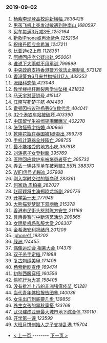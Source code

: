 ### 2019-09-02 
1. [ 杨紫李现登高校迎新横幅 ](https://s.weibo.com/weibo?q=%23%E6%9D%A8%E7%B4%AB%E6%9D%8E%E7%8E%B0%E7%99%BB%E9%AB%98%E6%A0%A1%E8%BF%8E%E6%96%B0%E6%A8%AA%E5%B9%85%23&Refer=top) *2836428*
1. [ 男孩飞机上突发过敏遇到钟南山 ](https://s.weibo.com/weibo?q=%23%E7%94%B7%E5%AD%A9%E9%A3%9E%E6%9C%BA%E4%B8%8A%E7%AA%81%E5%8F%91%E8%BF%87%E6%95%8F%E9%81%87%E5%88%B0%E9%92%9F%E5%8D%97%E5%B1%B1%23&Refer=top) *1680597*
1. [ 买车每满3万减3千 ](https://s.weibo.com/weibo?q=%23%E4%B9%B0%E8%BD%A6%E6%AF%8F%E6%BB%A13%E4%B8%87%E5%87%8F3%E5%8D%83%23&topic_ad=1&Refer=top) *1252164*
1. [ 新款iPhone或再添紫色 ](https://s.weibo.com/weibo?q=%23%E6%96%B0%E6%AC%BEiPhone%E6%88%96%E5%86%8D%E6%B7%BB%E7%B4%AB%E8%89%B2%23&Refer=top) *1252164*
1. [ 祝绪丹回应金希澈 ](https://s.weibo.com/weibo?q=%23%E7%A5%9D%E7%BB%AA%E4%B8%B9%E5%9B%9E%E5%BA%94%E9%87%91%E5%B8%8C%E6%BE%88%23&Refer=top) *1247211*
1. [ 比亚迪e2上市 ](https://s.weibo.com/weibo?q=%23%E6%AF%94%E4%BA%9A%E8%BF%AAe2%E4%B8%8A%E5%B8%82%23&topic_ad=1&Refer=top) *1128351*
1. [ 阿娇回应老公疑出轨 ](https://s.weibo.com/weibo?q=%23%E9%98%BF%E5%A8%87%E5%9B%9E%E5%BA%94%E8%80%81%E5%85%AC%E7%96%91%E5%87%BA%E8%BD%A8%23&Refer=top) *950061*
1. [ 谁说下大雨就不用军训 ](https://s.weibo.com/weibo?q=%23%E8%B0%81%E8%AF%B4%E4%B8%8B%E5%A4%A7%E9%9B%A8%E5%B0%B1%E4%B8%8D%E7%94%A8%E5%86%9B%E8%AE%AD%23&Refer=top) *799899*
1. [ 中央政府支持香港警方依法止暴制乱 ](https://s.weibo.com/weibo?q=%23%E4%B8%AD%E5%A4%AE%E6%94%BF%E5%BA%9C%E6%94%AF%E6%8C%81%E9%A6%99%E6%B8%AF%E8%AD%A6%E6%96%B9%E4%BE%9D%E6%B3%95%E6%AD%A2%E6%9A%B4%E5%88%B6%E4%B9%B1%23&Refer=top) *573128*
1. [ 香港警方6月来共拘捕1117人 ](https://s.weibo.com/weibo?q=%23%E9%A6%99%E6%B8%AF%E8%AD%A6%E6%96%B96%E6%9C%88%E6%9D%A5%E5%85%B1%E6%8B%98%E6%8D%951117%E4%BA%BA%23&Refer=top) *433352*
1. [ 张继科恋情 ](https://s.weibo.com/weibo?q=%23%E5%BC%A0%E7%BB%A7%E7%A7%91%E6%81%8B%E6%83%85%23&Refer=top) *423043*
1. [ 教学楼栏杆断裂两学生坠楼 ](https://s.weibo.com/weibo?q=%23%E6%95%99%E5%AD%A6%E6%A5%BC%E6%A0%8F%E6%9D%86%E6%96%AD%E8%A3%82%E4%B8%A4%E5%AD%A6%E7%94%9F%E5%9D%A0%E6%A5%BC%23&Refer=top) *421832*
1. [ 马天宇怼营销号 ](https://s.weibo.com/weibo?q=%23%E9%A9%AC%E5%A4%A9%E5%AE%87%E6%80%BC%E8%90%A5%E9%94%80%E5%8F%B7%23&Refer=top) *415147*
1. [ 江南写死楚子航 ](https://s.weibo.com/weibo?q=%23%E6%B1%9F%E5%8D%97%E5%86%99%E6%AD%BB%E6%A5%9A%E5%AD%90%E8%88%AA%23&Refer=top) *404493*
1. [ 霍顿因抗议孙杨丢6位数代言 ](https://s.weibo.com/weibo?q=%23%E9%9C%8D%E9%A1%BF%E5%9B%A0%E6%8A%97%E8%AE%AE%E5%AD%99%E6%9D%A8%E4%B8%A26%E4%BD%8D%E6%95%B0%E4%BB%A3%E8%A8%80%23&Refer=top) *404041*
1. [ 32个港铁车站被破坏 ](https://s.weibo.com/weibo?q=%2332%E4%B8%AA%E6%B8%AF%E9%93%81%E8%BD%A6%E7%AB%99%E8%A2%AB%E7%A0%B4%E5%9D%8F%23&Refer=top) *403390*
1. [ 中国留学生被绑架画面曝光 ](https://s.weibo.com/weibo?q=%23%E4%B8%AD%E5%9B%BD%E7%95%99%E5%AD%A6%E7%94%9F%E8%A2%AB%E7%BB%91%E6%9E%B6%E7%94%BB%E9%9D%A2%E6%9B%9D%E5%85%89%23&Refer=top) *402270*
1. [ 张致恒签字结婚 ](https://s.weibo.com/weibo?q=%23%E5%BC%A0%E8%87%B4%E6%81%92%E7%AD%BE%E5%AD%97%E7%BB%93%E5%A9%9A%23&Refer=top) *400966*
1. [ 乾隆花瓶在英国被1磅卖出 ](https://s.weibo.com/weibo?q=%E4%B9%BE%E9%9A%86%E8%8A%B1%E7%93%B6%E5%9C%A8%E8%8B%B1%E5%9B%BD%E8%A2%AB1%E7%A3%85%E5%8D%96%E5%87%BA&Refer=top) *399276*
1. [ 手机计算器全线阵亡 ](https://s.weibo.com/weibo?q=%23%E6%89%8B%E6%9C%BA%E8%AE%A1%E7%AE%97%E5%99%A8%E5%85%A8%E7%BA%BF%E9%98%B5%E4%BA%A1%23&Refer=top) *398755*
1. [ 最不能接受的地方小吃 ](https://s.weibo.com/weibo?q=%23%E6%9C%80%E4%B8%8D%E8%83%BD%E6%8E%A5%E5%8F%97%E7%9A%84%E5%9C%B0%E6%96%B9%E5%B0%8F%E5%90%83%23&Refer=top) *397918*
1. [ 刘涛携子女登封面 ](https://s.weibo.com/weibo?q=%23%E5%88%98%E6%B6%9B%E6%90%BA%E5%AD%90%E5%A5%B3%E7%99%BB%E5%B0%81%E9%9D%A2%23&Refer=top) *395769*
1. [ 医院回应救护车被堵患者死亡 ](https://s.weibo.com/weibo?q=%E5%8C%BB%E9%99%A2%E5%9B%9E%E5%BA%94%E6%95%91%E6%8A%A4%E8%BD%A6%E8%A2%AB%E5%A0%B5%E6%82%A3%E8%80%85%E6%AD%BB%E4%BA%A1&Refer=top) *395732*
1. [ 弄丢一辆共享单车被索赔2.55万 ](https://s.weibo.com/weibo?q=%E5%BC%84%E4%B8%A2%E4%B8%80%E8%BE%86%E5%85%B1%E4%BA%AB%E5%8D%95%E8%BD%A6%E8%A2%AB%E7%B4%A2%E8%B5%942.55%E4%B8%87&Refer=top) *388370*
1. [ WIFI信号式蹦迪 ](https://s.weibo.com/weibo?q=%23WIFI%E4%BF%A1%E5%8F%B7%E5%BC%8F%E8%B9%A6%E8%BF%AA%23&Refer=top) *307908*
1. [ 刚入学时交过的智商税 ](https://s.weibo.com/weibo?q=%23%E5%88%9A%E5%85%A5%E5%AD%A6%E6%97%B6%E4%BA%A4%E8%BF%87%E7%9A%84%E6%99%BA%E5%95%86%E7%A8%8E%23&Refer=top) *283361*
1. [ 何家劲 周柏豪 ](https://s.weibo.com/weibo?q=%E4%BD%95%E5%AE%B6%E5%8A%B2%20%E5%91%A8%E6%9F%8F%E8%B1%AA&Refer=top) *282027*
1. [ 赵丽颖将主演郑晓龙新剧 ](https://s.weibo.com/weibo?q=%23%E8%B5%B5%E4%B8%BD%E9%A2%96%E5%B0%86%E4%B8%BB%E6%BC%94%E9%83%91%E6%99%93%E9%BE%99%E6%96%B0%E5%89%A7%23&Refer=top) *280776*
1. [ 开学第一天 ](https://s.weibo.com/weibo?q=%E5%BC%80%E5%AD%A6%E7%AC%AC%E4%B8%80%E5%A4%A9&Refer=top) *277949*
1. [ 大熊猫梦梦诞下双胞胎 ](https://s.weibo.com/weibo?q=%E5%A4%A7%E7%86%8A%E7%8C%AB%E6%A2%A6%E6%A2%A6%E8%AF%9E%E4%B8%8B%E5%8F%8C%E8%83%9E%E8%83%8E&Refer=top) *215378*
1. [ 香港市民街头怒怼陈方安生 ](https://s.weibo.com/weibo?q=%23%E9%A6%99%E6%B8%AF%E5%B8%82%E6%B0%91%E8%A1%97%E5%A4%B4%E6%80%92%E6%80%BC%E9%99%88%E6%96%B9%E5%AE%89%E7%94%9F%23&Refer=top) *211166*
1. [ 具惠善暂时中断演艺活动 ](https://s.weibo.com/weibo?q=%23%E5%85%B7%E6%83%A0%E5%96%84%E6%9A%82%E6%97%B6%E4%B8%AD%E6%96%AD%E6%BC%94%E8%89%BA%E6%B4%BB%E5%8A%A8%23&Refer=top) *209565*
1. [ 女明星机场私服大赏 ](https://s.weibo.com/weibo?q=%23%E5%A5%B3%E6%98%8E%E6%98%9F%E6%9C%BA%E5%9C%BA%E7%A7%81%E6%9C%8D%E5%A4%A7%E8%B5%8F%23&Refer=top) *206307*
1. [ 金希澈安利祝绪丹 ](https://s.weibo.com/weibo?q=%23%E9%87%91%E5%B8%8C%E6%BE%88%E5%AE%89%E5%88%A9%E7%A5%9D%E7%BB%AA%E4%B8%B9%23&Refer=top) *201209*
1. [ iphone11 ](https://s.weibo.com/weibo?q=%23iphone11%23&Refer=top) *193202*
1. [ 绿洲 ](https://s.weibo.com/weibo?q=%23%E7%BB%BF%E6%B4%B2%23&Refer=top) *174455*
1. [ 偶像运动会 相亲大会 ](https://s.weibo.com/weibo?q=%E5%81%B6%E5%83%8F%E8%BF%90%E5%8A%A8%E4%BC%9A%20%E7%9B%B8%E4%BA%B2%E5%A4%A7%E4%BC%9A&Refer=top) *174379*
1. [ 双子杀手定档 ](https://s.weibo.com/weibo?q=%23%E5%8F%8C%E5%AD%90%E6%9D%80%E6%89%8B%E5%AE%9A%E6%A1%A3%23&Refer=top) *171988*
1. [ 复古刺绣美甲 ](https://s.weibo.com/weibo?q=%E5%A4%8D%E5%8F%A4%E5%88%BA%E7%BB%A3%E7%BE%8E%E7%94%B2&Refer=top) *171408*
1. [ 杨紫新剧宣传 ](https://s.weibo.com/weibo?q=%23%E6%9D%A8%E7%B4%AB%E6%96%B0%E5%89%A7%E5%AE%A3%E4%BC%A0%23&Refer=top) *169474*
1. [ 初秋西服穿搭 ](https://s.weibo.com/weibo?q=%23%E5%88%9D%E7%A7%8B%E8%A5%BF%E6%9C%8D%E7%A9%BF%E6%90%AD%23&Refer=top) *160556*
1. [ 偷吃行为大赏 ](https://s.weibo.com/weibo?q=%23%E5%81%B7%E5%90%83%E8%A1%8C%E4%B8%BA%E5%A4%A7%E8%B5%8F%23&Refer=top) *158405*
1. [ 没有批准上市的非洲猪瘟疫苗 ](https://s.weibo.com/weibo?q=%E6%B2%A1%E6%9C%89%E6%89%B9%E5%87%86%E4%B8%8A%E5%B8%82%E7%9A%84%E9%9D%9E%E6%B4%B2%E7%8C%AA%E7%98%9F%E7%96%AB%E8%8B%97&Refer=top) *151281*
1. [ 当代青年体检报告图鉴 ](https://s.weibo.com/weibo?q=%E5%BD%93%E4%BB%A3%E9%9D%92%E5%B9%B4%E4%BD%93%E6%A3%80%E6%8A%A5%E5%91%8A%E5%9B%BE%E9%89%B4&Refer=top) *140036*
1. [ 女生出门到底要几步 ](https://s.weibo.com/weibo?q=%23%E5%A5%B3%E7%94%9F%E5%87%BA%E9%97%A8%E5%88%B0%E5%BA%95%E8%A6%81%E5%87%A0%E6%AD%A5%23&Refer=top) *139855*
1. [ 养生女孩的早秋穿搭 ](https://s.weibo.com/weibo?q=%E5%85%BB%E7%94%9F%E5%A5%B3%E5%AD%A9%E7%9A%84%E6%97%A9%E7%A7%8B%E7%A9%BF%E6%90%AD&Refer=top) *133768*
1. [ 武汉建成亚洲最大城市地下综合体 ](https://s.weibo.com/weibo?q=%23%E6%AD%A6%E6%B1%89%E5%BB%BA%E6%88%90%E4%BA%9A%E6%B4%B2%E6%9C%80%E5%A4%A7%E5%9F%8E%E5%B8%82%E5%9C%B0%E4%B8%8B%E7%BB%BC%E5%90%88%E4%BD%93%23&Refer=top) *130110*
1. [ 开学第一课 ](https://s.weibo.com/weibo?q=%23%E5%BC%80%E5%AD%A6%E7%AC%AC%E4%B8%80%E8%AF%BE%23&Refer=top) *123599*
1. [ 大班月饼创始人之子支持乱港 ](https://s.weibo.com/weibo?q=%23%E5%A4%A7%E7%8F%AD%E6%9C%88%E9%A5%BC%E5%88%9B%E5%A7%8B%E4%BA%BA%E4%B9%8B%E5%AD%90%E6%94%AF%E6%8C%81%E4%B9%B1%E6%B8%AF%23&Refer=top) *115704* 

- [ < 上一页 ](https://github.com/able8/weibo-hot-record/blob/master/2019-09-01.md) -------- [ 下一页 > ](https://github.com/able8/weibo-hot-record/blob/master/2019-09-03.md)
